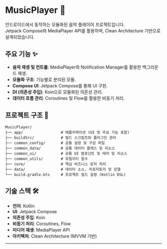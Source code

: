 
# MusicPlayer 🎵

안드로이드에서 동작하는 모듈화된 음악 플레이어 프로젝트입니다.  
Jetpack Compose와 MediaPlayer API를 활용하며, Clean Architecture 기반으로 설계되었습니다.

## 주요 기능 ✨
- **음악 재생 및 컨트롤**: MediaPlayer와 Notification Manager를 활용한 백그라운드 재생.
- **모듈화 구조**: 기능별로 분리된 모듈.
- **Compose UI**: Jetpack Compose를 통해 UI 구현.
- **DI (의존성 주입)**: Koin으로 모듈화된 의존성 관리.
- **데이터 흐름 관리**: Coroutines 및 Flow를 활용한 비동기 처리.

## 프로젝트 구조 📂

```
MusicPlayer/
├── app/                 # 애플리케이션 (UI 및 주요 기능 포함)
├── buildSrc/            # 빌드 스크립트와 플러그인 관리
├── common_config/       # 공통 설정 및 구성 파일
├── common_data/         # 공통 데이터 클래스 및 리소스
├── common_ui/           # 공통 UI 컴포넌트 및 테마 및 리소스
├── common_utils/        # 유틸리티 함수
├── core/                # 핵심 비즈니스 로직 처리
├── data/                # 데이터 소스, 리포지토리 및 모델
└── build.gradle.kts     # 프로젝트 빌드 설정 (Kotlin DSL)
```


## 기술 스택 🛠️
- **언어**: Kotlin
- **UI**: Jetpack Compose
- **의존성 주입**: Koin
- **비동기 처리**: Coroutines, Flow
- **미디어 재생**: MediaPlayer API
- **아키텍처**: Clean Architecture (MVVM 기반)

---
